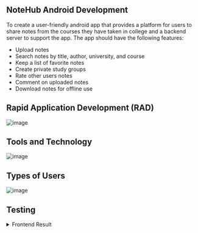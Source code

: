 ## NoteHub Android Development
To create a user-friendly android app that provides a platform for users to share notes from the courses they have taken in college and a backend server to support the app. The app should have the following features:

* Upload notes
* Search notes by title, author, university, and course
* Keep a list of favorite notes
* Create private study groups
* Rate other users notes
* Comment on uploaded notes
* Download notes for offline use

## Rapid Application Development (RAD)
![image](https://user-images.githubusercontent.com/59902126/130347511-adf5af50-b7fc-4adc-b917-1e2965240325.png)

## Tools and Technology 
![image](https://user-images.githubusercontent.com/59902126/130347554-352d0528-d4fe-49de-b7f8-b2f21070c067.png)

## Types of Users
![image](https://user-images.githubusercontent.com/59902126/130347575-ea631935-db3f-41fb-a6b7-f646b5028548.png)

## Testing
<details>
  <summary>Frontend Result</summary><details>
  <img src="https://user-images.githubusercontent.com/59902126/130347719-296d094b-3e2a-4ad5-8974-abae1999d06a.png" name="sign in">
  <img src="https://user-images.githubusercontent.com/59902126/130347766-83642439-6837-4358-ae3e-9a726a6b62e8.png" name="upload">
  <img src="https://user-images.githubusercontent.com/59902126/130347585-2cc9f664-d59e-46a8-9f20-4291c308d7c0.png" name="upload2">
</details>



## Frontend Result
![image](https://user-images.githubusercontent.com/59902126/130347719-296d094b-3e2a-4ad5-8974-abae1999d06a.png)

![image](https://user-images.githubusercontent.com/59902126/130347766-83642439-6837-4358-ae3e-9a726a6b62e8.png)

![image](https://user-images.githubusercontent.com/59902126/130347585-2cc9f664-d59e-46a8-9f20-4291c308d7c0.png)

![image](https://user-images.githubusercontent.com/59902126/130347586-d7d8056c-2fc1-48ae-b810-472c19031249.png)

![image](https://user-images.githubusercontent.com/59902126/130347590-d5fa78f0-50e9-4063-ac6d-44e75db4baa6.png)

![image](https://user-images.githubusercontent.com/59902126/130347591-404c36e6-7cfc-4c66-b64d-18b9b3d1777d.png)

![image](https://user-images.githubusercontent.com/59902126/130347593-c8540fa3-5f38-4f58-83f3-574fce12b74e.png)

![image](https://user-images.githubusercontent.com/59902126/130347596-62a3d092-4932-4963-a348-e83a067f4e94.png)

![image](https://user-images.githubusercontent.com/59902126/130347597-dfbac1db-b702-41f9-908f-1556747de03a.png)

![image](https://user-images.githubusercontent.com/59902126/130347598-522e773a-331b-4d6a-8527-24a0a396b725.png)

![image](https://user-images.githubusercontent.com/59902126/130347600-d5bb4744-ca90-4ff4-b0be-50da3e1eb5c2.png)
